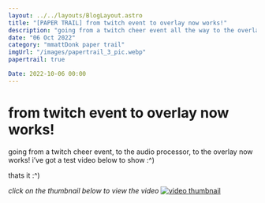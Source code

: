 ```yaml
---
layout: ../../layouts/BlogLayout.astro
title: "[PAPER TRAIL] from twitch event to overlay now works!"
description: "going from a twitch cheer event all the way to the overlay now works! we are very close to being finished it seems 👀"
date: "06 Oct 2022"
category: "mmattDonk paper trail"
imgUrl: "/images/papertrail_3_pic.webp"
papertrail: true

Date: 2022-10-06 00:00
---
```


# from twitch event to overlay now works!

going from a twitch cheer event, to the audio processor, to the overlay now works! i’ve got a test video below to show :^)

thats it :^)

_click on the thumbnail below to view the video_
[![video thumbnail](/images/papertrail_3_videothumb.webp)](https://streamable.com/kxukqz)
